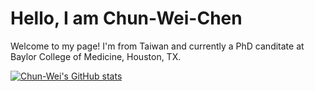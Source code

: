 # Hello, I am Chun-Wei-Chen
Welcome to my page! I'm from Taiwan and currently a PhD canditate at Baylor College of Medicine, Houston, TX.

[![Chun-Wei's GitHub stats](https://github-readme-stats.vercel.app/api?username=890144chunwei)](https://github.com/anuraghazra/github-readme-stats)
